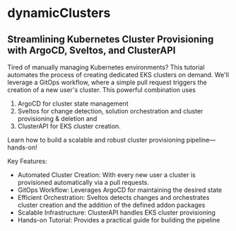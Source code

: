 # dynamicClusters

## Streamlining Kubernetes Cluster Provisioning with ArgoCD, Sveltos, and ClusterAPI

Tired of manually managing Kubernetes environments? 
This tutorial automates the process of creating dedicated EKS clusters on demand. We'll leverage a GitOps workflow, where a simple pull request triggers the creation of a new user's cluster. This powerful combination uses 
1. ArgoCD for cluster state management
2. Sveltos for change detection, solution orchestration and cluster provisioning & deletion and
3. ClusterAPI for EKS cluster creation.

Learn how to build a scalable and robust cluster provisioning pipeline—hands-on!

Key Features:

- Automated Cluster Creation: With every new user a cluster is provisioned automatically via a pull requests.
- GitOps Workflow: Leverages ArgoCD for maintaining the desired state
- Efficient Orchestration: Sveltos detects changes and orchestrates cluster creation and the addition of the defined addon packages 
- Scalable Infrastructure: ClusterAPI handles EKS cluster provisioning
- Hands-on Tutorial: Provides a practical guide for building the pipeline

